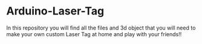 # Arduino-Laser-Tag
In this repository you will find all the files and 3d object that you will need to make your own custom Laser Tag at home and play with your friends!!
